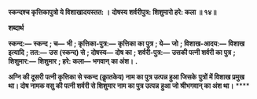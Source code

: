 **स्कन्दश्च कृत्तिकापुत्रो ये विशाखादयस्तत: ।** **दोषस्य शर्वरीपुत्र: शिशुमारो हरे: कला ॥ १४॥** 

**शब्दार्थ** 

**स्कन्द:—** **स्कन्द** **; च—** **भी** **; कृत्तिका-पुत्र:—** **कृत्तिका का पुत्र** **; ये—** **जो** **; विशाख-आदय:—** **विशाख इत्यादि** **; तत:—** **उस** **(स्कन्द) से** **; दोषस्य—** **दोष का** **; शर्वरी-पुत्र:—** **उसकी पत्नी शर्वरी का पुत्र** **; शिशुमार:—** **शिशुमार** **; हरे: कला—** **भगवान्** **का अंश।** **.** 

**अग्नि की दूसरी पत्नी कृत्तिका से स्कन्द (काॢतकेय) नाम का पुत्र उत्पन्न हुआ जिसके** **पुत्रों में विशाख प्रमुख था। दोष नामक वसु की पत्नी शर्वरी से शिशुमार नाम का पुत्र उत्पन्न** **हुआ जो श्रीभगवान् का अंश था।** **** 